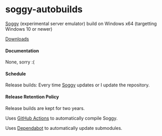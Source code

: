 # soggy-autobuilds

[Soggy](https://github.com/LDAsuku/soggy) (experimental server emulator) build on Windows x64 (targetting Windows 10 or newer)

[Downloads](https://github.com/phanhoang1366/soggy-autobuilds/releases)

#### Documentation
None, sorry :(

#### Schedule

Release builds: Every time [Soggy](https://github.com/LDAsuku/soggy) updates or I update the repository.

#### Release Retention Policy
Release builds are kept for two years.

Uses [GitHub Actions](https://github.com/features/actions) to automatically compile Soggy.

Uses [Dependabot](https://dependabot.com/) to automatically update submodules.
